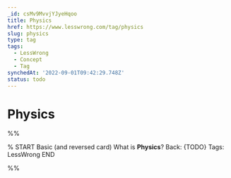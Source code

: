 ```yaml
---
_id: csMv9MvvjYJyeHqoo
title: Physics
href: https://www.lesswrong.com/tag/physics
slug: physics
type: tag
tags:
  - LessWrong
  - Concept
  - Tag
synchedAt: '2022-09-01T09:42:29.748Z'
status: todo
---
```


# Physics


%%

% START
Basic (and reversed card)
What is **Physics**?
Back: {TODO}
Tags: LessWrong
END

%%
	
